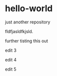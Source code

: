 # hello-world
just another repository

fldfjasldfkjsld.

further tisting this out

edit 3

edit 4

edit 5
